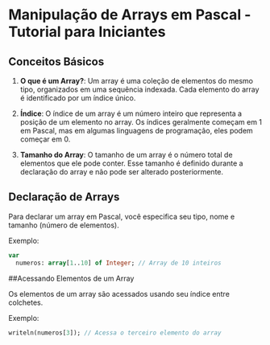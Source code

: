 # Manipulação de Arrays em Pascal - Tutorial para Iniciantes

## Conceitos Básicos

1. **O que é um Array?**: Um array é uma coleção de elementos do mesmo tipo, organizados em uma sequência indexada. Cada elemento do array é identificado por um índice único.

2. **Índice**: O índice de um array é um número inteiro que representa a posição de um elemento no array. Os índices geralmente começam em 1 em Pascal, mas em algumas linguagens de programação, eles podem começar em 0.

3. **Tamanho do Array**: O tamanho de um array é o número total de elementos que ele pode conter. Esse tamanho é definido durante a declaração do array e não pode ser alterado posteriormente.

## Declaração de Arrays

Para declarar um array em Pascal, você especifica seu tipo, nome e tamanho (número de elementos).

Exemplo:
```pascal
var
  numeros: array[1..10] of Integer; // Array de 10 inteiros
```

##Acessando Elementos de um Array

Os elementos de um array são acessados usando seu índice entre colchetes.

Exemplo:

```pascal
writeln(numeros[3]); // Acessa o terceiro elemento do array
```
